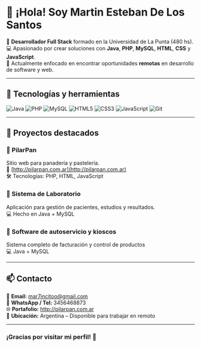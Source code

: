 # 👋 ¡Hola! Soy Martin Esteban De Los Santos

🎯 **Desarrollador Full Stack** formado en la Universidad de La Punta (480 hs).  
💻 Apasionado por crear soluciones con **Java**, **PHP**, **MySQL**, **HTML**, **CSS** y **JavaScript**.  
🚀 Actualmente enfocado en encontrar oportunidades **remotas** en desarrollo de software y web.

---

## 🧰 Tecnologías y herramientas

![Java](https://img.shields.io/badge/Java-%23ED8B00.svg?style=for-the-badge&logo=openjdk&logoColor=white)
![PHP](https://img.shields.io/badge/PHP-%23777BB4.svg?style=for-the-badge&logo=php&logoColor=white)
![MySQL](https://img.shields.io/badge/MySQL-%2300f.svg?style=for-the-badge&logo=mysql&logoColor=white)
![HTML5](https://img.shields.io/badge/HTML5-%23E34F26.svg?style=for-the-badge&logo=html5&logoColor=white)
![CSS3](https://img.shields.io/badge/CSS3-%231572B6.svg?style=for-the-badge&logo=css3&logoColor=white)
![JavaScript](https://img.shields.io/badge/JavaScript-%23F7DF1E.svg?style=for-the-badge&logo=javascript&logoColor=black)
![Git](https://img.shields.io/badge/Git-%23F05033.svg?style=for-the-badge&logo=git&logoColor=white)

---

## 📁 Proyectos destacados

### 🔹 PilarPan
Sitio web para panadería y pastelería.  
🔗 [http://pilarpan.com.ar](http://pilarpan.com.ar)  
🛠️ Tecnologías: PHP, HTML, JavaScript

### 🔹 Sistema de Laboratorio
Aplicación para gestión de pacientes, estudios y resultados.  
💻 Hecho en Java + MySQL

### 🔹 Software de autoservicio y kioscos
Sistema completo de facturación y control de productos  
💻 Java + MySQL

---

## 📫 Contacto

📧 **Email:** mar7incitoo@gmail.com  
📱 **WhatsApp / Tel:** 3456468873  
🌐 **Portafolio:** http://pilarpan.com.ar  
📍 **Ubicación:** Argentina – Disponible para trabajar en remoto

---

### ¡Gracias por visitar mi perfil! 🌟
